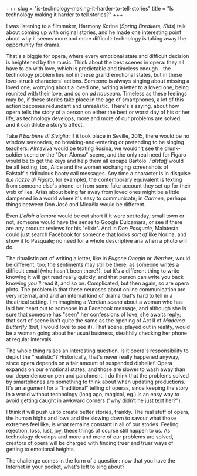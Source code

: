 +++
slug = "is-technology-making-it-harder-to-tell-stories"
title = "Is technology making it harder to tell stories?"
+++

I was listening to a filmmaker, Harmony Korine (*Spring Breakers*, *Kids*) talk about coming up with original stories, and he made one interesting point about why it seems more and more difficult: technology is taking away the opportunity for drama.

That's a biggie for opera, where every emotional state and difficult decision is heightened by the music. Think about the best scenes in opera: they all have to do with love, which is predictable and timeless enough - the technology problem lies not in these grand emotional states, but in these love-struck characters' actions. Someone is always singing about missing a loved one, worrying about a loved one, writing a letter to a loved one, being reunited with their love, and so on *ad nauseam*. Timeless as these feelings may be, if these stories take place in the age of smartphones, a lot of this action becomes redundant and unrealistic. There's a saying, about how opera tells the story of a person on either the best or worst day of his or her life; as technology develops, more and more of our problems are solved, and it can dilute a story's affect.

Take *Il barbiere di Siviglia*: if it took place in Seville, 2015, there would be no window serenades, no breaking-and-entering or pretending to be singing teachers. Almaviva would be texting Rosina, we wouldn't see the drunk-soldier scene *or* the "Don Alonso" scene, and the only real need for Figaro would be to get the keys and help them all escape Bartolo. *Falstaff* would be all texting, too, Alice and the women exchanging screenshots of Falstaff's ridiculous booty call messages. Any time a character is in disguise (*Le nozze di Figaro*, for example), the contemporary equivalent is texting from someone else's phone, or from some fake account they set up for their web of lies. Arias about being far away from loved ones might be a little dampened in a world where it's easy to communicate; in *Carmen*, perhaps things between Don José and Micaëla would be different.

Even *L'elisir d'amore* would be cut short if it were set today; small town or not, someone would have the sense to Google Dulcamara, or see if there are any product reviews for his "elixir". And in *Don Pasquale*, Malatesta could just search Facebook for someone that looks *sort of* like Norina, and show it to Pasquale; no need for a whole descriptive aria when a photo will do.

The ritualistic act of writing a letter, like in *Eugene Onegin* or *Werther*, would be different, too; the sentiments may still be there, as someone writes a difficult email (who hasn't been there?), but it's a different thing to write knowing it will get read really quickly, and that person can write you back knowing *you'll* read it, and so on. Complicated, but then again, so are opera plots. The problem is that these neuroses about online communication are very internal, and and an internal kind of drama that's hard to tell in a theatrical setting. I'm imagining a Verdian *scena* about a woman who has laid her heart out to someone in a Facebook message, and although she is sure that someone has "seen" her confessions of love, she awaits reply; that sort of scene isn't quite the same as the opening of Act II of *Madama Butterfly* (but, I would love to see it). That scene, played out in reality, would be a woman going about her usual business, stealthily checking her phone at regular intervals. 

The whole thing raises an interesting question. Is it opera's responsibility to depict the "realistic"? Historically, that's never really happened anyway, since opera depends on a fair amount of suspended disbelief. Opera expands on our emotional states, and those are slower to wash away than our dependence on pen and parchment. I do think that the problems solved by smartphones are something to think about when updating productions. It's an argument for a "traditional" telling of operas, since keeping the story in a world without technology (long ago, magical, eg.) is an easy way to avoid getting caught in awkward corners ("why didn't he just text her?").

I think it will push us to create better stories, frankly. The real stuff of opera, the human highs and lows and the slowing down to savour what those extremes feel like, is what remains constant in all of our stories. Feeling rejection, loss, lust, joy, these things of course still happen to us. As technology develops and more and more of our problems are solved, creators of opera will be charged with finding truer and truer ways of getting to emotional heights. 

The challenge comes in the form of a question: now that you have the Internet in your pocket, what's left to sing about?
